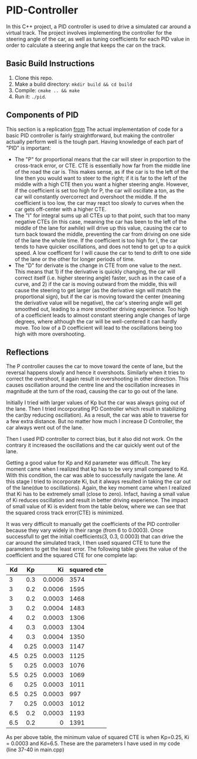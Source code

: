 # PID-Controller
In this C++ project, a PID controller is used to drive a simulated car around a virtual track. The project involves implementing the controller for the steering angle of the car, as well as tuning coefficients for each PID value in order to calculate a steering angle that keeps the car on the track.

## Basic Build Instructions
1. Clone this repo.
2. Make a build directory: `mkdir build && cd build`
3. Compile: `cmake .. && make`
4. Run it: `./pid`. 

## Components of PID
This section is a replication [from](https://github.com/paragon1234/PID-Control-Project)
The actual implementation of code for a basic PID controller is fairly straightforward, but making the controller actually perform well is the tough part. Having knowledge of each part of "PID" is important:
* The "P" for proportional means that the car will steer in proportion to the cross-track error, or CTE. CTE is essentially how far from the middle line of the road the car is. This makes sense, as if the car is to the left of the line then you would want to steer to the right; if it is far to the left of the middle with a high CTE then you want a higher steering angle. However, if the coefficient is set too high for P, the car will oscillate a ton, as the car will constantly overcorrect and overshoot the middle. If the coefficient is too low, the car may react too slowly to curves when the car gets off-center with a higher CTE.
* The "I" for integral sums up all CTEs up to that point, such that too many negative CTEs (in this case, meaning the car has been to the left of the middle of the lane for awhile) will drive up this value, causing the car to turn back toward the middle, preventing the car from driving on one side of the lane the whole time. If the coefficient is too high for I, the car tends to have quicker oscillations, and does not tend to get up to a quick speed. A low coefficent for I will cause the car to tend to drift to one side of the lane or the other for longer periods of time.
* The "D" for derivate is the change in CTE from one value to the next. This means that 1) if the derivative is quickly changing, the car will correct itself (i.e. higher steering angle) faster, such as in the case of a curve, and 2) if the car is moving outward from the middle, this will cause the steering to get larger (as the derivative sign will match the proportional sign), but if the car is moving toward the center (meaning the derivative value will be negative), the car's steering angle will get smoothed out, leading to a more smoother driving experience. Too high of a coefficient leads to almost constant steering angle changes of large degrees, where although the car will be well-centered it can hardly move. Too low of a D coefficient will lead to the oscillations being too high with more overshooting.


## Reflections
The P controller causes the car to move toward the cente of lane, but the reversal happens slowly and hence it overshoots. Similarly when it tries to correct the overshoot, it again result in overshooting in other direction. This causes oscillation around the centre line and the oscillation increases in magnitude at the turn of the road, causing the car to go out of the lane. 

Initially I tried with larger values of Kp but the car was always going out of the lane. Then I tried incorporating PD Controller which result in stabilizing the car(by reducing oscillation). As a result, the car was able to traverse for a few extra distance. But no matter how much I increase D Controller, the car always went out of the lane.

Then I used PID controller to correct bias, but it also did not work. On the contrary it increased the oscillations and the car quickly went out of the lane.

Getting a good value for Kp and Kd parameter was difficult. The key moment came when I realized that kp has to be very small compared to Kd. With this condition, the car was able to successfully navigate the lane. At this stage I tried to incorporate Ki, but it always resulted in taking the car out of the lane(due to oscillations). Again, the key moment came when I realized that Ki has to be extremely small (close to zero). Infact, having a small value of Ki reduces oscillation and result in better driving experience. The impact of small value of Ki is evident from the table below, where we can see that the squared cross track error(CTE) is minimized.

It was very difficult to manually get the coefficients of the PID controller because they vary widely in their range (from 6 to 0.0003). Once successfull to get the initial coefficients(3, 0.3, 0.0003) that can drive the car around the simulated track, I then used squared CTE to tune the parameters to get the least error. The following table gives the value of the coefficient and the squared CTE for one complete lap:

| Kd    | Kp     | Ki      | squared cte|
| ----- |:------:| -------:| -----------|
| 3     | 0.3    | 0.0006  | 3574       |
| 3     | 0.2    | 0.0006  | 1595       |
| 3     | 0.2    | 0.0003  | 1468       |
| 3     | 0.2    | 0.0004  | 1483       |
| 4     | 0.2    | 0.0003  | 1306       |
| 4     | 0.3    | 0.0003  | 1304       |
| 4     | 0.3    | 0.0004  | 1350       |
| 4     | 0.25   | 0.0003  | 1147       |
| 4.5   | 0.25   | 0.0003  | 1125       |
| 5     | 0.25   | 0.0003  | 1076       |
| 5.5   | 0.25   | 0.0003  | 1069       |
| 6     | 0.25   | 0.0003  | 1011       |
| 6.5   | 0.25   | 0.0003  | 997        |
| 7     | 0.25   | 0.0003  | 1012       |
| 6.5   | 0.2    | 0.0003  | 1193       |
| 6.5   | 0.2    | 0       | 1391       |     

As per above table, the minimum value of squared CTE is when Kp=0.25, Ki = 0.0003 and Kd=6.5. These are the parameters I have used in my code (line 37-40 in main.cpp)
